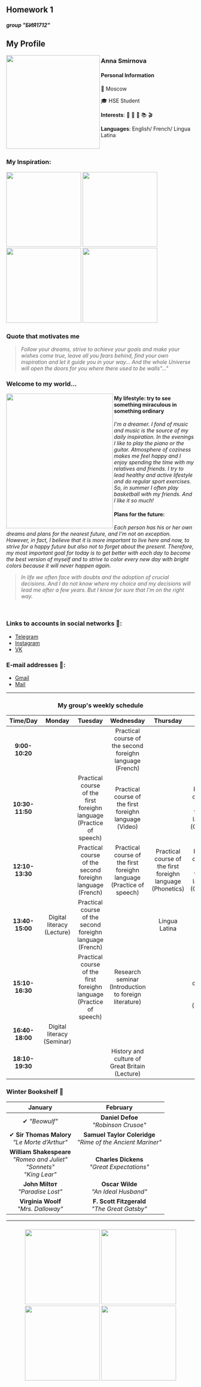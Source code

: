 ## Homework 1
####  *group "БИЯ1712"*

## My Profile 
<img src="https://pp.userapi.com/c637725/v637725238/41f6d/Mcc4RwIDMxc.jpg" width="250" height="250" align="left"/> 

### **Anna Smirnova**

#### Personal Information

:milky_way: Moscow

:mortar_board: HSE Student

**Interests**: :musical_note: :musical_keyboard: :basketball: :books: :clapper:

**Languages**: English/ French/ Lingua Latina 

<br clear="all"/> 

### My Inspiration:
<img src="https://pp.userapi.com/c841030/v841030913/55ee4/7ctHybpbAxY.jpg" width="200" height="200" /> <img src="https://pp.userapi.com/c834301/v834301156/41a5e/uPowXJlQMes.jpg" width="200" height="200" /> <img src="https://pp.userapi.com/c840025/v840025156/1d3be/7C6qm1nLc48.jpg" width="200" height="200" /> <img src="https://pp.userapi.com/c639429/v639429962/61026/bxv1aUL0dHU.jpg" width="200" height="200" />

### **Quote that motivates me**
>*Follow your dreams, strive to achieve your goals and make your wishes come true, leave all you fears behind, find your own inspiration and let it guide you in your way... And the whole Universe will open the doors for you where there used to be walls"..."*

### **Welcome to my world...**
<img src="https://pp.userapi.com/c840734/v840734529/49d78/QiQqAoTbyjM.jpg" width="285" height="360" align="left"/> 

#### **My lifestyle:** try to see something miraculous in something ordinary

*I'm a dreamer. I fond of music and music is the source of my daily inspiration. In the evenings I like to play the piano or the guitar.* *Atmosphere of coziness makes me feel happy and I enjoy spending the time with my relatives and friends.*
*I try to lead healthy and active lifestyle and do regular sport exercises. So, in summer I often play basketball with my friends. And I like it so much!*

#### **Plans for the future:**
*Each person has his or her own dreams and plans for the nearest future, and I'm not an exception. However, in fact, I believe that it is more important to live here and now, to strive for a happy future but also not to forget about the present. Therefore, my most important goal for today is to get better with each day to become the best version of myself and to strive to color every new day with bright colors because it will never happen again.*

>*In life we often face with doubts and the adoption of crucial decisions. And I do not know where my choice and my decisions will lead me after a few years. But I know for sure that I'm on the right way.*

<br clear="all"/>

### Links to accounts in social networks :email::
* [Telegram](https://t.me/annushc)
* [Instagram](https://www.instagram.com/annushc/)
* [VK](https://vk.com/annushc)
### E-mail addresses :email::
* [Gmail](mailto:annushc@gmail.ru)
* [Mail](mailto:annushc@mail.ru)

* * *
### <h3 align="center">My group's weekly schedule</h3>

Time/Day|Monday|Tuesday|Wednesday|Thursday|Friday|Saturday
:---:|:---:|:---:|:---:|:---:|:---:|:---:|
|**9:00-10:20**|||Practical course of the second foreighn language (French)
**10:30-11:50**||Practical course of the first foreighn language (Practice of speech)|Practical course of the first foreighn language (Video)||Practical course of the first foreighn language (Grammar)|
**12:10-13:30**||Practical course of the second foreighn language (French)|Practical course of the first foreighn language (Practice of speech)|Practical course of the first foreighn language (Phonetics)|Practical course of the first foreighn language (Grammar)|
**13:40-15:00**|Digital literacy (Lecture)|Practical course of the second foreighn language (French)||Lingua Latina||
**15:10-16:30**||Practical course of the first foreighn language (Practice of speech)|Research seminar (Introduction to foreign literature)||History and culture of Great Britain (Seminar)|
**16:40-18:00**|Digital literacy (Seminar)||||
**18:10-19:30**|||History and culture of Great Britain (Lecture)|||

### **Winter Bookshelf** :blue_book: 
**January**|**February**|
:---:|:---:|
|✔ *"Beowulf"*|**Daniel Defoe**<br>*"Robinson Crusoe"*|
|✔ **Sir Thomas Malory**<br>*"Le Morte d’Arthur"*|**Samuel Taylor Coleridge**<br>*"Rime of the Ancient Mariner"*|
|**William Shakespeare**<br>*"Romeo and Juliet"*<br>*"Sonnets"*<br>*"King Lear"*|**Charles Dickens**<br>*"Great Expectations"*|
|**John Miltoт**<br>*"Paradise Lost"*|**Oscar Wilde**<br>*"An Ideal Husband"*|
|**Virginia Woolf**<br>*"Mrs. Dalloway"* |**F. Scott Fitzgerald**<br>*"The Great Gatsby"* 

* * *

<h3 align="center"><img src="https://pp.userapi.com/c841122/v841122802/185e2/i5NuLgVMiWc.jpg" width="200" height="200"/> 
<img src="https://pp.userapi.com/c840629/v840629762/53b2/iGx-S-McH_o.jpg" width="200" height="200"/> 
<img src="https://pp.userapi.com/c841430/v841430317/5a251/1Gp4HmFoZeg.jpg" width="200" height="200"/> 
<img src="https://pp.userapi.com/c543105/v543105099/2e8ff/EPQ7EwDbiyk.jpg" width="200" height="200"/></h3> 
